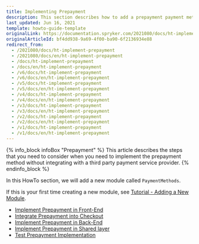 ```yaml
---
title: Implementing Prepayment
description: This section describes how to add a prepayment payment method.
last_updated: Jun 16, 2021
template: howto-guide-template
originalLink: https://documentation.spryker.com/2021080/docs/ht-implement-prepayment
originalArticleId: bf4dd938-9a69-4f00-ba90-6f2136934e88
redirect_from:
  - /2021080/docs/ht-implement-prepayment
  - /2021080/docs/en/ht-implement-prepayment
  - /docs/ht-implement-prepayment
  - /docs/en/ht-implement-prepayment
  - /v6/docs/ht-implement-prepayment
  - /v6/docs/en/ht-implement-prepayment
  - /v5/docs/ht-implement-prepayment
  - /v5/docs/en/ht-implement-prepayment
  - /v4/docs/ht-implement-prepayment
  - /v4/docs/en/ht-implement-prepayment
  - /v3/docs/ht-implement-prepayment
  - /v3/docs/en/ht-implement-prepayment
  - /v2/docs/ht-implement-prepayment
  - /v2/docs/en/ht-implement-prepayment
  - /v1/docs/ht-implement-prepayment
  - /v1/docs/en/ht-implement-prepayment
---
```


{% info_block infoBox "Prepayment" %}
This article describes the steps that you need to consider when you need to implement the prepayment method without integrating with a third party payment service provider.
{% endinfo_block %}

In this HowTo section, we will add a new module called `PaymentMethods`.

If this is your first time creating a new module, see [Tutorial - Adding a New Module](/docs/scos/dev/back-end-development/extending-spryker/adding-a-new-module.html).

* [Implement Prepayment in Front-End](/docs/scos/dev/back-end-development/data-manipulation/payment-methods/prepayment/implement-prepayment-in-front-end.html)
* [Integrate Prepayment into Checkout](/docs/scos/dev/back-end-development/data-manipulation/payment-methods/prepayment/integrating-prepayment-into-checkout.html)
* [Implement Prepayment in Back-End](/docs/scos/dev/back-end-development/data-manipulation/payment-methods/prepayment/implementing-prepayment-in-back-end.html)
* [Implement Prepayment in Shared layer](/docs/scos/dev/back-end-development/data-manipulation/payment-methods/prepayment/implementing-prepayment-in-shared-layer.html)
* [Test Prepayment Implementation](/docs/scos/dev/back-end-development/data-manipulation/payment-methods/prepayment/testing-the-prepayment-implementation.html)

